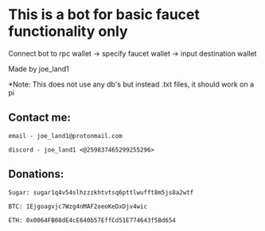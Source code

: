 # This is a bot for basic faucet functionality only

Connect bot to rpc wallet -> specify faucet wallet -> input destination wallet

Made by joe_land1

*Note: This does not use any db's but instead .txt files, it should work on a pi

## Contact me:
 
    email - joe_land1@protonmail.com

    discord - joe_land1 <@259837465299255296>
    
## Donations:

    Sugar: sugar1q4v54slhzzzkhtvtsq6pttlwufft8m5js8a2wtf

    BTC: 1Ejgoagvjc7Wzg4nMAF2oeoKeDxDjv4wic

    ETH: 0x0064FB08dE4cE640b57EffCd51E774643f5Bd654

